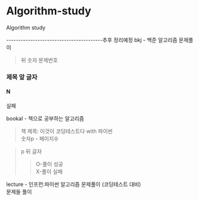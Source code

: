 # Algorithm-study
Algorithm study

----------------------------------------추후 정리예정
bkj - 백준 알고리즘 문제풀이  
>뒤 숫자 문제번호  
### 제목 앞 글자
#### N
실패

bookal - 책으로 공부하는 알고리즘
>책 제목: 이것이 코딩테스트다 with 파이썬  
>숫자p - 페이지수  

>p 뒤 글자
>>O-풀이 성공  
>>X-풀이 실패  


lecture - 인프런:파이썬 알고리즘 문제풀이 (코딩테스트 대비)  
문제들 풀이
